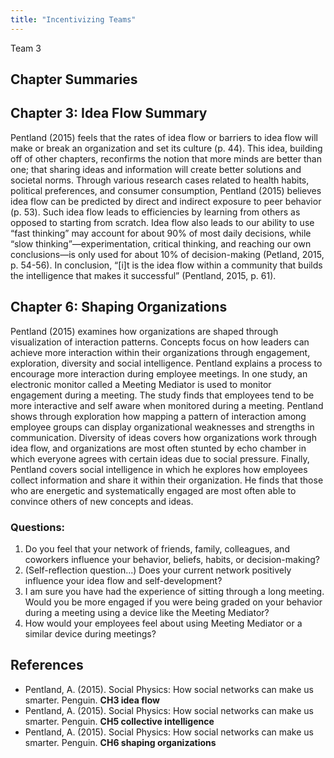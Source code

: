 ```yaml
---
title: "Incentivizing Teams"
---
```


Team 3

## Chapter Summaries

## Chapter 3: Idea Flow Summary

Pentland (2015) feels that the rates of idea flow or barriers to idea flow will make or break an organization and set its culture (p. 44). This idea, building off of other chapters, reconfirms the notion that more minds are better than one; that sharing ideas and information will create better solutions and societal norms. Through various research cases related to health habits, political preferences, and consumer consumption, Pentland (2015) believes idea flow can be predicted by direct and indirect exposure to peer behavior (p. 53). Such idea flow leads to efficiencies by learning from others as opposed to starting from scratch. Idea flow also leads to our ability to use “fast thinking” may account for about 90% of most daily decisions, while “slow thinking”—experimentation, critical thinking, and reaching our own conclusions—is only used for about 10% of decision-making (Petland, 2015, p. 54-56). In conclusion, “[i]t is the idea flow within a community that builds the intelligence that makes it successful” (Pentland, 2015, p. 61).

## Chapter 6: Shaping Organizations

Pentland (2015) examines how organizations are shaped through visualization of interaction patterns. Concepts focus on how
leaders can achieve more interaction within their organizations through engagement, exploration, diversity and social
intelligence. Pentland explains a process to encourage more interaction during employee meetings. In one study, an electronic
monitor called a Meeting Mediator is used to monitor engagement during a meeting. The study finds that employees tend to be
more interactive and self aware when monitored during a meeting. Pentland shows through exploration how mapping a pattern of
interaction among employee groups can display organizational weaknesses and strengths in communication.  Diversity of ideas
covers how organizations work through idea flow, and organizations are most often stunted by echo chamber in which everyone
agrees with certain ideas due to social pressure. Finally, Pentland covers social intelligence in which he explores how
employees collect information and share it within their organization. He finds that those who are energetic and systematically
engaged are most often able to convince others of new concepts and ideas. 

### Questions: 
1) Do you feel that your network of friends, family, colleagues, and coworkers influence your behavior, beliefs, habits, or decision-making? 
2) (Self-reflection question...) Does your current network positively influence your idea flow and self-development?
3) I am sure you have had the experience of sitting through a long meeting. Would you be more engaged if you were being graded on your behavior during a meeting using a device like the Meeting Mediator? 
4) How would your employees feel about using Meeting Mediator or a similar device during meetings?  

## References

*	Pentland, A. (2015). Social Physics: How social networks can make us smarter. Penguin. **CH3 idea flow**  
*	Pentland, A. (2015). Social Physics: How social networks can make us smarter. Penguin. **CH5 collective intelligence**  
*	Pentland, A. (2015). Social Physics: How social networks can make us smarter. Penguin. **CH6 shaping organizations**  
